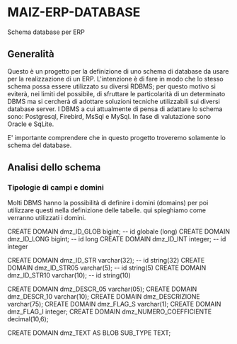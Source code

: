 # MAIZ-ERP-DATABASE
Schema database per ERP


## Generalità
Questo è un progetto per la definizione di uno schema di database da usare per la realizzazione di un ERP.
L'intenzione è di fare in modo che lo stesso schema possa essere utilizzato su diversi RDBMS; per questo motivo si eviterà, nei limiti del possibile, di sfruttare le particolarità di un determinato DBMS ma si cercherà di adottare soluzioni tecniche utilizzabili sui diversi database server.
I DBMS a cui attualmente di pensa di adattare lo schema sono: Postgresql, Firebird, MsSql e MySql.
In fase di valutazione sono Oracle e SqLite.

E' importante comprendere che in questo progetto troveremo solamente lo schema del database.


## Analisi dello schema

### Tipologie di campi e domini
Molti DBMS hanno la possibilità di definire i domini (domains) per poi utilizzare questi nella definizione delle tabelle.
quì spieghiamo come verranno utilizzati i domini.

CREATE DOMAIN dmz_ID_GLOB bigint;               -- id globale (long)
CREATE DOMAIN dmz_ID_LONG bigint;               -- id long
CREATE DOMAIN dmz_ID_INT  integer;              -- id integer

CREATE DOMAIN dmz_ID_STR varchar(32);           -- id string(32)
CREATE DOMAIN dmz_ID_STR05 varchar(5);          -- id string(5)
CREATE DOMAIN dmz_ID_STR10 varchar(10);         -- id string(10)

CREATE DOMAIN dmz_DESCR_05 varchar(05);
CREATE DOMAIN dmz_DESCR_10 varchar(10);
CREATE DOMAIN dmz_DESCRIZIONE varchar(75);
CREATE DOMAIN dmz_FLAG_S varchar(1);
CREATE DOMAIN dmz_FLAG_I integer;
CREATE DOMAIN dmz_NUMERO_COEFFICIENTE decimal(10,6);

CREATE DOMAIN dmz_TEXT AS BLOB SUB_TYPE TEXT;

